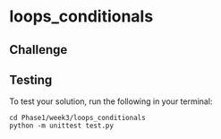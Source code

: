 # loops_conditionals


## Challenge



## Testing

To test your solution, run the following in your terminal:
```
cd Phase1/week3/loops_conditionals
python -m unittest test.py
```
